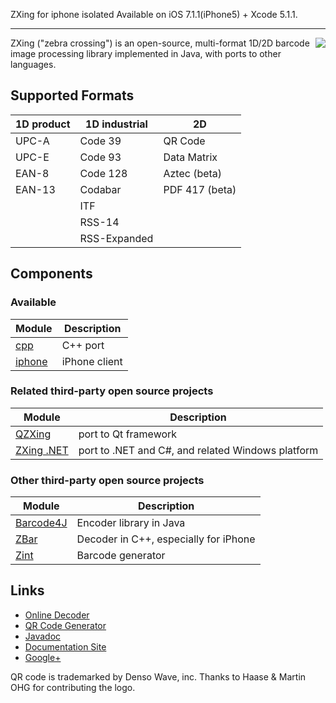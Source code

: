 ZXing for iphone isolated
Available on iOS 7.1.1(iPhone5) + Xcode 5.1.1.

----
<img align="right" src="https://raw.github.com/wiki/zxing/zxing/zxing-logo.png"/>

ZXing ("zebra crossing") is an open-source, multi-format 1D/2D barcode image processing
library implemented in Java, with ports to other languages.

## Supported Formats

| 1D product | 1D industrial | 2D
| ---------- | ------------- | --------------
| UPC-A      | Code 39       | QR Code
| UPC-E      | Code 93       | Data Matrix
| EAN-8      | Code 128      | Aztec (beta)
| EAN-13     | Codabar       | PDF 417 (beta)
|            | ITF           |
|            | RSS-14        |
|            | RSS-Expanded  |

## Components

### Available

| Module | Description
| ------ | -----------
| [cpp](https://github.com/zxing/zxing/tree/00f634024ceeee591f54e6984ea7dd666fab22ae/cpp)                   | C++ port
| [iphone](https://github.com/zxing/zxing/tree/00f634024ceeee591f54e6984ea7dd666fab22ae/iphone)             | iPhone client

### Related third-party open source projects

| Module                                             | Description
| -------------------------------------------------- | -----------
| [QZXing](https://sourceforge.net/projects/qzxing)  | port to Qt framework
| [ZXing .NET](http://zxingnet.codeplex.com/)        | port to .NET and C#, and related Windows platform

### Other third-party open source projects

| Module                                         | Description
| ---------------------------------------------- | -----------
| [Barcode4J](http://barcode4j.sourceforge.net/) | Encoder library in Java
| [ZBar](http://zbar.sourceforge.net/)           | Decoder in C++, especially for iPhone
| [Zint](http://sourceforge.net/projects/zint/)  | Barcode generator

## Links

* [Online Decoder](http://zxing.org/w/decode.jspx)
* [QR Code Generator](http://zxing.appspot.com/generator)
* [Javadoc](http://zxing.github.io/zxing/apidocs/)
* [Documentation Site](http://zxing.github.io/zxing/)
* [Google+](https://plus.google.com/u/0/b/105889184633382354358/105889184633382354358/posts)

QR code is trademarked by Denso Wave, inc. Thanks to Haase & Martin OHG for contributing the logo.

